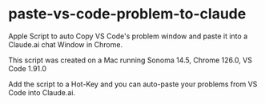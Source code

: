 # paste-vs-code-problem-to-claude
Apple Script to auto Copy VS Code's problem window and paste it into a Claude.ai chat Window in Chrome.

This script was created on a Mac running Sonoma 14.5, Chrome 126.0, VS Code 1.91.0

Add the script to a Hot-Key and you can auto-paste your problems from VS Code into Claude.ai.


